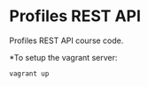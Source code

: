 # Profiles REST API

Profiles REST API course code.

*To setup the vagrant server:
```bash
vagrant up
```
